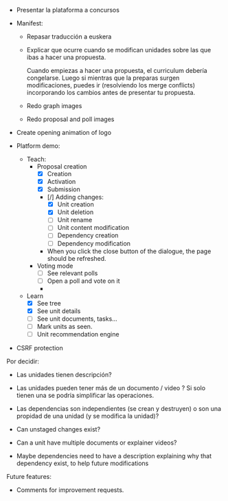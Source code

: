 - Presentar la plataforma a concursos

- Manifest:

    - Repasar traducción a euskera

    - Explicar que ocurre cuando se modifican unidades sobre las que ibas a hacer una propuesta.

        Cuando empiezas a hacer una propuesta, el curriculum debería congelarse. Luego si mientras que la preparas surgen modificaciones, puedes ir (resolviendo los merge conflicts) incorporando los cambios antes de presentar tu propuesta.
    
    - Redo graph images

    - Redo proposal and poll images

- Create opening animation of logo

- Platform demo:
    - Teach:
        - Proposal creation
            - [x] Creation
            - [x] Activation
            - [x] Submission
            - [/] Adding changes:
                - [x] Unit creation
                - [x] Unit deletion
                - [ ] Unit rename
                - [ ] Unit content modification
                - [ ] Dependency creation
                - [ ] Dependency modification
            - When you click the close button of the dialogue, the page should be refreshed.
        - Voting mode
            - [ ] See relevant polls
            - [ ] Open a poll and vote on it
            - 
    - Learn
        - [x] See tree
        - [x] See unit details
        - [ ] See unit documents, tasks...
        - [ ] Mark units as seen.
        - [ ] Unit recommendation engine

- CSRF protection



Por decidir:

- Las unidades tienen descripción?

- Las unidades pueden tener más de un documento / video ? Si solo tienen una se podría simplificar las operaciones.

- Las dependencias son independientes (se crean y destruyen) o son una propidad de una unidad (y se modifica la unidad)?

- Can unstaged changes exist?

- Can a unit have multiple documents or explainer videos?

- Maybe dependencies need to have a description explaining why that dependency exist, to help future modifications


Future features:

- Comments for improvement requests.